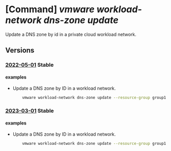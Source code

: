 # [Command] _vmware workload-network dns-zone update_

Update a DNS zone by id in a private cloud workload network.

## Versions

### [2022-05-01](/Resources/mgmt-plane/L3N1YnNjcmlwdGlvbnMve30vcmVzb3VyY2Vncm91cHMve30vcHJvdmlkZXJzL21pY3Jvc29mdC5hdnMvcHJpdmF0ZWNsb3Vkcy97fS93b3JrbG9hZG5ldHdvcmtzL2RlZmF1bHQvZG5zem9uZXMve30=/2022-05-01.xml) **Stable**

<!-- mgmt-plane /subscriptions/{}/resourcegroups/{}/providers/microsoft.avs/privateclouds/{}/workloadnetworks/default/dnszones/{} 2022-05-01 -->

#### examples

- Update a DNS zone by ID in a workload network.
    ```bash
        vmware workload-network dns-zone update --resource-group group1 --private-cloud cloud1 --dns-zone dnsZone1 --display-name dnsZone1 --domain domain1 --dns-server-ips 1.1.1.1 --source-ip 8.8.8.8 --dns-services 1 --revision 1
    ```

### [2023-03-01](/Resources/mgmt-plane/L3N1YnNjcmlwdGlvbnMve30vcmVzb3VyY2Vncm91cHMve30vcHJvdmlkZXJzL21pY3Jvc29mdC5hdnMvcHJpdmF0ZWNsb3Vkcy97fS93b3JrbG9hZG5ldHdvcmtzL2RlZmF1bHQvZG5zem9uZXMve30=/2023-03-01.xml) **Stable**

<!-- mgmt-plane /subscriptions/{}/resourcegroups/{}/providers/microsoft.avs/privateclouds/{}/workloadnetworks/default/dnszones/{} 2023-03-01 -->

#### examples

- Update a DNS zone by ID in a workload network.
    ```bash
        vmware workload-network dns-zone update --resource-group group1 --private-cloud cloud1 --dns-zone dnsZone1 --display-name dnsZone1 --domain domain1 --dns-server-ips 1.1.1.1 --source-ip 8.8.8.8 --dns-services 1 --revision 1
    ```
